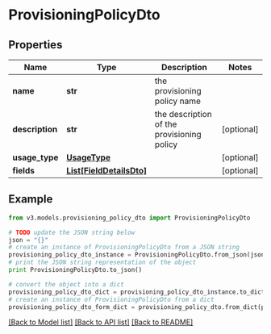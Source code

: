 # ProvisioningPolicyDto


## Properties
Name | Type | Description | Notes
------------ | ------------- | ------------- | -------------
**name** | **str** | the provisioning policy name | 
**description** | **str** | the description of the provisioning policy | [optional] 
**usage_type** | [**UsageType**](UsageType.md) |  | [optional] 
**fields** | [**List[FieldDetailsDto]**](FieldDetailsDto.md) |  | [optional] 

## Example

```python
from v3.models.provisioning_policy_dto import ProvisioningPolicyDto

# TODO update the JSON string below
json = "{}"
# create an instance of ProvisioningPolicyDto from a JSON string
provisioning_policy_dto_instance = ProvisioningPolicyDto.from_json(json)
# print the JSON string representation of the object
print ProvisioningPolicyDto.to_json()

# convert the object into a dict
provisioning_policy_dto_dict = provisioning_policy_dto_instance.to_dict()
# create an instance of ProvisioningPolicyDto from a dict
provisioning_policy_dto_form_dict = provisioning_policy_dto.from_dict(provisioning_policy_dto_dict)
```
[[Back to Model list]](../README.md#documentation-for-models) [[Back to API list]](../README.md#documentation-for-api-endpoints) [[Back to README]](../README.md)



